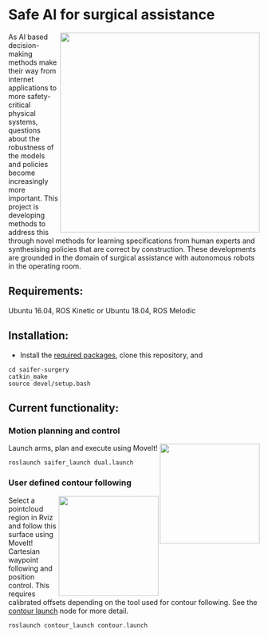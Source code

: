 # Safe AI for surgical assistance

<img align="right" alt="" src="https://github.com/ipab-rad/saifer-surgery/blob/master/docs/images/front.png" width="400" />  As AI based decision-making methods make their way from internet applications to more safety-critical physical systems, questions about the robustness of the models and policies become increasingly more important. This project is developing methods to address this through novel methods for learning specifications from human experts and synthesising policies that are correct by construction. These developments are grounded in the domain of surgical assistance with autonomous robots in the operating room.

## Requirements:

Ubuntu 16.04, ROS Kinetic or Ubuntu 18.04, ROS Melodic

## Installation:

- Install the [required packages](https://github.com/ipab-rad/saifer-surgery/wiki/Required-packages), clone this repository, and
```
cd saifer-surgery
catkin_make
source devel/setup.bash
```

## Current functionality:

### Motion planning and control

<img align="right" alt="" src="https://github.com/ipab-rad/saifer-surgery/blob/master/docs/images/arms.gif" width="200" /> Launch arms, plan and execute using MoveIt!
```
roslaunch saifer_launch dual.launch
```

### User defined contour following

<img align="right" alt="" src="https://github.com/ipab-rad/saifer-surgery/blob/master/src/saif_ui/contour_launch/ims/surface.gif" width="200" /> Select a pointcloud region in Rviz and follow this surface using MoveIt! Cartesian waypoint following and position control. This requires calibrated offsets depending on the tool used for contour following. See the [contour launch](./src/saif_ui/contour_launch) node for more detail.
```
roslaunch contour_launch contour.launch
```





